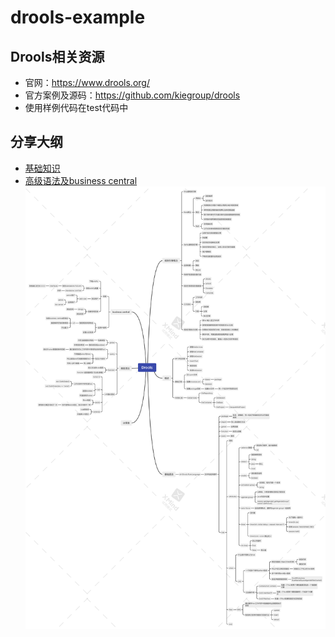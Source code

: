 # drools-example

## Drools相关资源
- 官网：https://www.drools.org/
- 官方案例及源码：https://github.com/kiegroup/drools
- 使用样例代码在test代码中

## 分享大纲
- [基础知识](https://ke.qq.com/webcourse/3569084/103710910#from=800021724&taid=40456327&vid=3701925923762657746&lite=1&live=1)
- [高级语法及business central](https://ke.qq.com/webcourse/3569084/103710910#from=800021724&taid=39672273&vid=3701925922609088558&lite=1&live=1)
![Drools.png](Drools.png)